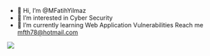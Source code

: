 - 👋 Hi, I’m @MFatihYilmaz
- 👀 I’m interested in Cyber Security
- 🌱 I’m currently learning Web Application Vulnerabilities
 Reach me mfth78@hotmail.com


 

<!---
MFatihYilmaz/MFatihYilmaz is a ✨ special ✨ repository because its `README.md` (this file) appears on your GitHub profile.
You can click the Preview link to take a look at your changes.
--->
[![](https://github-readme-stats.vercel.app/api/top-langs/?username=MFatihYilmaz&theme=blue-green)](https://github.com/anuraghazra/github-readme-stats)
